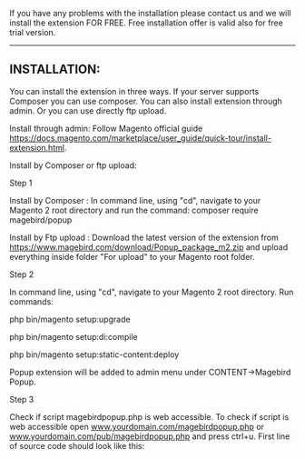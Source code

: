 If you have any problems with the installation please contact us and we will install the extension FOR FREE. Free installation offer is valid also for free trial version.

---------------------------------------
INSTALLATION:
---------------------------------------

You can install the extension in three ways. If your server supports Composer you can use composer. You can also install extension through admin. Or you can use directly ftp upload.

Install through admin:
Follow Magento official guide https://docs.magento.com/marketplace/user_guide/quick-tour/install-extension.html.

Install by Composer or ftp upload:

Step 1

Install by Composer :
In command line, using "cd", navigate to your Magento 2 root directory and run the command: composer require magebird/popup


Install by Ftp upload :
Download the latest version of the extension from https://www.magebird.com/download/Popup_package_m2.zip and upload everything inside folder "For upload" to your Magento root folder.

Step 2

In command line, using "cd", navigate to your Magento 2 root directory. Run commands:


php bin/magento setup:upgrade

php bin/magento setup:di:compile

php bin/magento setup:static-content:deploy

Popup extension will be added to admin menu under CONTENT->Magebird Popup. 

Step 3

Check if script magebirdpopup.php is web accessible. To check if script is web accessible open www.yourdomain.com/magebirdpopup.php or www.yourdomain.com/pub/magebirdpopup.php and press ctrl+u. First line of source code should look like this:
<script data-cfasync="false" type="text/javascript">
If you don't see this line but you see Page not found or any other message please ask your server admin to enable it. 
